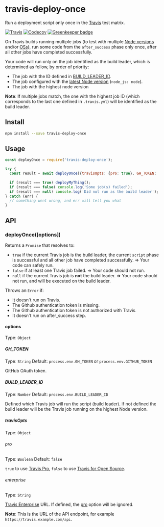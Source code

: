 # travis-deploy-once

Run a deployment script only once in the [Travis](https://travis-ci.org/) test matrix.

[![Travis](https://img.shields.io/travis/semantic-release/travis-deploy-once.svg)](https://travis-ci.org/semantic-release/travis-deploy-once)
[![Codecov](https://img.shields.io/codecov/c/github/semantic-release/travis-deploy-once.svg)](https://codecov.io/gh/semantic-release/travis-deploy-once)
[![Greenkeeper badge](https://badges.greenkeeper.io/semantic-release/travis-deploy-once.svg)](https://greenkeeper.io/)

On Travis builds running multiple jobs (to test with multiple [Node versions](https://docs.travis-ci.com/user/languages/javascript-with-nodejs/#Specifying-Node.js-versions) and/or [OSs](https://docs.travis-ci.com/user/multi-os/)), run some code from the `after_success` phase only once, after all other jobs have completed successfully.

Your code will run only on the job identified as the build leader, which is determined as follow, by order of priority:
- The job with the ID defined in [BUILD_LEADER_ID](#build_leader_id).
- The job configured with the [latest Node version](https://docs.travis-ci.com/user/languages/javascript-with-nodejs/#Specifying-Node.js-versions) (`node_js: node`).
- The job with the highest node version

**Note**: If multiple jobs match, the one with the highest job ID (which corresponds to the last one defined in `.travis.yml`) will be identified as the build leader.

## Install

```bash
npm install --save travis-deploy-once
```

## Usage

```js
const deployOnce = require('travis-deploy-once');

try {
  const result = await deployOnce({travisOpts: {pro: true}, GH_TOKEN: 'xxxxxx', BUILD_LEADER_ID: 1});
  
  if (result === true) deployMyThing();
  if (result === false) console.log('Some job(s) failed');
  if (result === null) console.log('Did not run as the build leader');
} catch (err) {
  // something went wrong, and err will tell you what
}
```

## API

### deployOnce([options])

Returns a `Promise` that resolves to:
- `true` if the current Travis job is the build leader, the current `script` phase is successful and all other job have completed successfully. => Your code can safely run.
- `false` if at least one Travis job failed. => Your code should not run.
- `null` if the current Travis job is **not** the build leader. => Your code should not run, and will be executed on the build leader.

Throws an `Error` if:
- It doesn't run on Travis.
- The Github authentication token is missing.
- The Github authentication token is not authorized with Travis.
- It doesn't run on after_success step.

#### options

Type: `Object`

##### GH_TOKEN

Type: `String`
Default: `process.env.GH_TOKEN` or `process.env.GITHUB_TOKEN`

GitHub OAuth token.

##### BUILD_LEADER_ID

Type: `Number`
Default: `process.env.BUILD_LEADER_ID`

Defined which Travis job will run the script (build leader). If not defined the build leader will be the Travis job running on the highest Node version.

##### travisOpts

Type: `Object`

###### pro

Type: `Boolean`
Default: `false`

`true` to use [Travis Pro](https://travis-ci.com), `false` to use [Travis for Open Source](https://travis-ci.org).

###### enterprise

Type: `String`

[Travis Enterprise](https://enterprise.travis-ci.com) URL. If defined, the [pro](#pro) option will be ignored.

**Note**: This is the URL of the API endpoint, for example `https://travis.example.com/api`.
